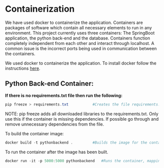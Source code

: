 # Containerization
We have used docker to containerize the application. Containers are packages of software which contain all necessary elements to run in any environment. This project currently uses three containers: The SpringBoot application, the python back-end and the database. Containers function completely independent from each other and interact through localhost. A common issue is the incorrect ports being used in communication between the containers.

We used docker to containerize the application. To install docker follow the instructions [here](https://docs.docker.com/engine/install/).

## Python Back-end Container:

**If there is no requirements.txt file then run the following:**
```powershell
pip freeze > requirements.txt			#Creates the file requirements.txt
```
NOTE: pip freeze adds all downloaded libraries to the requirements.txt. Only use this if the container is missing dependencies. If possible go through and remove unnecessary dependencies from the file.

To build the container image:
```powershell
docker build -t pythonbackend .			#Builds the image for the container
```

To run the container after the image has been built.
```powershell
docker run -it -p 5000:5000 pythonbackend	#Runs the container, mapping port 5000 container port 5000
```
